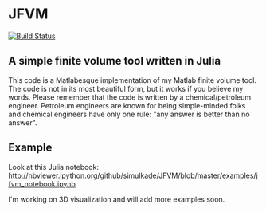 # JFVM

[![Build Status](https://travis-ci.org/simulkade/JFVM.jl.svg?branch=master)](https://travis-ci.org/simulkade/JFVM.jl)

## A simple finite volume tool written in Julia
This code is a Matlabesque implementation of my Matlab finite volume tool. The code is not in its most beautiful form, but it works if you believe my words. Please remember that the code is written by a chemical/petroleum engineer. Petroleum engineers are known for being simple-minded folks and chemical engineers have only one rule: "any answer is better than no answer".

## Example
Look at this Julia notebook:
<http://nbviewer.ipython.org/github/simulkade/JFVM/blob/master/examples/jfvm_notebook.ipynb>

I'm working on 3D visualization and will add more examples soon.